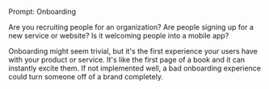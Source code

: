Prompt: Onboarding

Are you recruiting people for an organization? Are people signing up for a new service or website? Is it welcoming people into a mobile app?

Onboarding might seem trivial, but it's the first experience your users have with your product or service. It's like the first page of a book and it can instantly excite them. If not implemented well, a bad onboarding experience could turn someone off of a brand completely.
